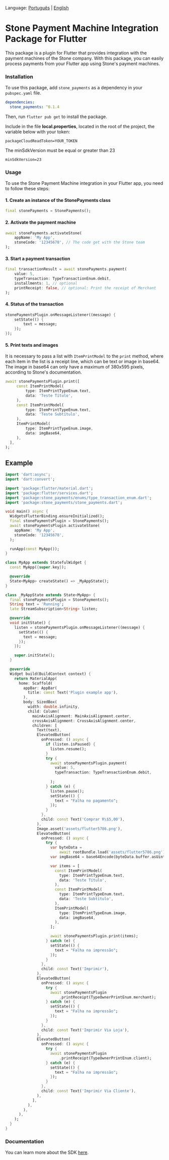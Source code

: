 Language: [Português](../../README.md) | [English](README.md)

# Stone Payment Machine Integration Package for Flutter
This package is a plugin for Flutter that provides integration with the payment machines of the Stone company. With this package, you can easily process payments from your Flutter app using Stone's payment machines.

### Installation
To use this package, add `stone_payments` as a dependency in your `pubspec.yaml` file.

```yaml
dependencies:
  stone_payments: ^0.1.4
```
Then, run `flutter pub get` to install the package.

Include in the file **local.properties**, located in the root of the project, the variable below with your token:
```
packageCloudReadToken=YOUR_TOKEN
```

The minSdkVersion must be equal or greater than 23

```
minSdkVersion=23
```

### Usage
To use the Stone Payment Machine integration in your Flutter app, you need to follow these steps:

#### 1. Create an instance of the StonePayments class
```dart
final stonePayments = StonePayments();
```
#### 2. Activate the payment machine
```dart
await stonePayments.activateStone(
    appName: 'My App',
    stoneCode: '12345678', // The code get with the Stone team
);
```
#### 3. Start a payment transaction
```dart
final transactionResult = await stonePayments.payment(
    value: 5,
    typeTransaction: TypeTransactionEnum.debit,
    installments: 1, // optional
    printReceipt: false, // optional: Print the receipt of Merchant
);
```
#### 4. Status of the transaction
```dart
stonePaymentsPlugin.onMessageListener((message) {
    setState(() {
        text = message;
    });
});
```

#### 5. Print texts and images
It is necessary to pass a list with `ItemPrintModel` to the `print` method, where each item in the list is a receipt line, which can be text or image in base64.
The image in base64 can only have a maximum of 380x595 pixels, according to Stone's documentation.
```dart
await stonePaymentsPlugin.print([
     const ItemPrintModel(
         type: ItemPrintTypeEnum.text,
         data: 'Teste Título',
     ),
     const ItemPrintModel(
         type: ItemPrintTypeEnum.text,
         data: 'Teste Subtítulo',
     ),
     ItemPrintModel(
         type: ItemPrintTypeEnum.image,
         data: imgBase64,
     ),
  ],
);
```

## Example
```dart
import 'dart:async';
import 'dart:convert';

import 'package:flutter/material.dart';
import 'package:flutter/services.dart';
import 'package:stone_payments/enums/type_transaction_enum.dart';
import 'package:stone_payments/stone_payments.dart';

void main() async {
  WidgetsFlutterBinding.ensureInitialized();
  final stonePaymentsPlugin = StonePayments();
  await stonePaymentsPlugin.activateStone(
    appName: 'My App',
    stoneCode: '12345678',
  );

  runApp(const MyApp());
}

class MyApp extends StatefulWidget {
  const MyApp({super.key});

  @override
  State<MyApp> createState() => _MyAppState();
}

class _MyAppState extends State<MyApp> {
  final stonePaymentsPlugin = StonePayments();
  String text = 'Running';
  late StreamSubscription<String> listen;

  @override
  void initState() {
    listen = stonePaymentsPlugin.onMessageListener((message) {
      setState(() {
        text = message;
      });
    });

    super.initState();
  }

  @override
  Widget build(BuildContext context) {
    return MaterialApp(
      home: Scaffold(
        appBar: AppBar(
          title: const Text('Plugin example app'),
        ),
        body: SizedBox(
          width: double.infinity,
          child: Column(
            mainAxisAlignment: MainAxisAlignment.center,
            crossAxisAlignment: CrossAxisAlignment.center,
            children: [
              Text(text),
              ElevatedButton(
                onPressed: () async {
                  if (listen.isPaused) {
                    listen.resume();
                  }
                  try {
                    await stonePaymentsPlugin.payment(
                      value: 5,
                      typeTransaction: TypeTransactionEnum.debit,
                      
                    );
                  } catch (e) {
                    listen.pause();
                    setState(() {
                      text = "Falha no pagamento";
                    });
                  }
                },
                child: const Text('Comprar R\$5,00'),
              ),
              Image.asset('assets/flutter5786.png'),
              ElevatedButton(
                onPressed: () async {
                  try {
                    var byteData =
                        await rootBundle.load('assets/flutter5786.png');
                    var imgBase64 = base64Encode(byteData.buffer.asUint8List());

                    var items = [
                      const ItemPrintModel(
                        type: ItemPrintTypeEnum.text,
                        data: 'Teste Título',
                      ),
                      const ItemPrintModel(
                        type: ItemPrintTypeEnum.text,
                        data: 'Teste Subtítulo',
                      ),
                      ItemPrintModel(
                        type: ItemPrintTypeEnum.image,
                        data: imgBase64,
                      ),
                    ];

                    await stonePaymentsPlugin.print(items);
                  } catch (e) {
                    setState(() {
                      text = "Falha na impressão";
                    });
                  }
                },
                child: const Text('Imprimir'),
              ),
              ElevatedButton(
                onPressed: () async {
                  try {
                    await stonePaymentsPlugin
                        .printReceipt(TypeOwnerPrintEnum.merchant);
                  } catch (e) {
                    setState(() {
                      text = "Falha na impressão";
                    });
                  }
                },
                child: const Text('Imprimir Via Loja'),
              ),
              ElevatedButton(
                onPressed: () async {
                  try {
                    await stonePaymentsPlugin
                        .printReceipt(TypeOwnerPrintEnum.client);
                  } catch (e) {
                    setState(() {
                      text = "Falha na impressão";
                    });
                  }
                },
                child: const Text('Imprimir Via Cliente'),
              ),
            ],
          ),
        ),
      ),
    );
  }
}
```

### Documentation
You can learn more about the SDK [here](http://sdkandroid.stone.com.br/).